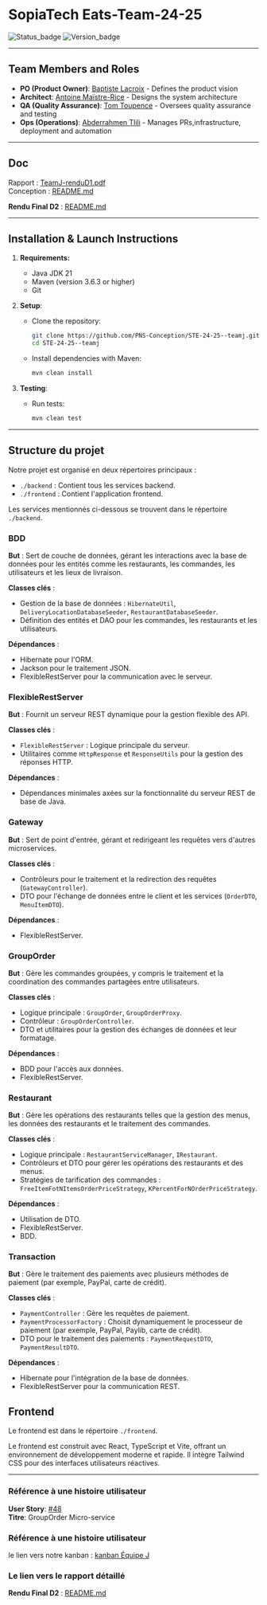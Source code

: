# SopiaTech Eats-Team-24-25

![Status_badge](https://img.shields.io/badge/status-complet-brightgreen)
![Version_badge](https://img.shields.io/badge/version-1.0.0-blue)

---

## Team Members and Roles

- **PO (Product Owner)**: [Baptiste Lacroix](https://github.com/BaptisteLacroix) - Defines the product vision
- **Architect**: [Antoine Maïstre-Rice](https://github.com/Antoine-MR) - Designs the system architecture
- **QA (Quality Assurance)**: [Tom Toupence](https://github.com/tom-toupence) - Oversees quality assurance and testing
- **Ops (Operations)**: [Abderrahmen Tlili](https://github.com/AbdouTlili) - Manages PRs,infrastructure, deployment and automation


---

## Doc

Rapport : [TeamJ-renduD1.pdf](./doc/report/TeamJ-renduD1.pdf)<br>
Conception : [README.md](./doc/README.md)

**Rendu Final D2** : [README.md](./doc/report/README.md)


---

## Installation & Launch Instructions

1. **Requirements:**
    - Java JDK 21
    - Maven (version 3.6.3 or higher)
    - Git

2. **Setup**:
    - Clone the repository:
      ```bash
      git clone https://github.com/PNS-Conception/STE-24-25--teamj.git
      cd STE-24-25--teamj
      ```
    - Install dependencies with Maven:
      ```bash
      mvn clean install
      ```

3. **Testing**:
    - Run tests:
      ```bash
      mvn clean test
      ```

---

## Structure du projet

Notre projet est organisé en deux répertoires principaux :

- `./backend` : Contient tous les services backend.
- `./frontend` : Contient l'application frontend.

Les services mentionnés ci-dessous se trouvent dans le répertoire `./backend`.

### BDD

**But** : Sert de couche de données, gérant les interactions avec la base de données pour les entités comme les restaurants, les commandes, les utilisateurs et les lieux de livraison.

**Classes clés** :
- Gestion de la base de données : `HibernateUtil`, `DeliveryLocationDatabaseSeeder`, `RestaurantDatabaseSeeder`.
- Définition des entités et DAO pour les commandes, les restaurants et les utilisateurs.

**Dépendances** :
- Hibernate pour l'ORM.
- Jackson pour le traitement JSON.
- FlexibleRestServer pour la communication avec le serveur.

### FlexibleRestServer

**But** : Fournit un serveur REST dynamique pour la gestion flexible des API.

**Classes clés** :
- `FlexibleRestServer` : Logique principale du serveur.
- Utilitaires comme `HttpResponse` et `ResponseUtils` pour la gestion des réponses HTTP.

**Dépendances** :
- Dépendances minimales axées sur la fonctionnalité du serveur REST de base de Java.

### Gateway

**But** : Sert de point d'entrée, gérant et redirigeant les requêtes vers d'autres microservices.

**Classes clés** :
- Contrôleurs pour le traitement et la redirection des requêtes (`GatewayController`).
- DTO pour l'échange de données entre le client et les services (`OrderDTO`, `MenuItemDTO`).

**Dépendances** :
- FlexibleRestServer.

### GroupOrder

**But** : Gère les commandes groupées, y compris le traitement et la coordination des commandes partagées entre utilisateurs.

**Classes clés** :
- Logique principale : `GroupOrder`, `GroupOrderProxy`.
- Contrôleur : `GroupOrderController`.
- DTO et utilitaires pour la gestion des échanges de données et leur formatage.

**Dépendances** :
- BDD pour l'accès aux données.
- FlexibleRestServer.

### Restaurant

**But** : Gère les opérations des restaurants telles que la gestion des menus, les données des restaurants et le traitement des commandes.

**Classes clés** :
- Logique principale : `RestaurantServiceManager`, `IRestaurant`.
- Contrôleurs et DTO pour gérer les opérations des restaurants et des menus.
- Stratégies de tarification des commandes : `FreeItemFotNItemsOrderPriceStrategy`, `KPercentForNOrderPriceStrategy`.

**Dépendances** :
- Utilisation de DTO.
- FlexibleRestServer.
- BDD.

### Transaction

**But** : Gère le traitement des paiements avec plusieurs méthodes de paiement (par exemple, PayPal, carte de crédit).

**Classes clés** :
- `PaymentController` : Gère les requêtes de paiement.
- `PaymentProcessorFactory` : Choisit dynamiquement le processeur de paiement (par exemple, PayPal, Paylib, carte de crédit).
- DTO pour le traitement des paiements : `PaymentRequestDTO`, `PaymentResultDTO`.

**Dépendances** :
- Hibernate pour l'intégration de la base de données.
- FlexibleRestServer pour la communication REST.

## Frontend

Le frontend est dans le répertoire `./frontend`.

Le frontend est construit avec React, TypeScript et Vite, offrant un environnement de développement moderne et rapide. Il intègre Tailwind CSS pour des interfaces utilisateurs réactives.


----


### Référence à une histoire utilisateur
**User Story**: [#48](https://github.com/PNS-Conception/STE-24-25--teamj/issues/48)  
**Titre**: GroupOrder Micro-service

### Référence à une histoire utilisateur
le lien vers notre kanban  : [kanban Équipe J](https://github.com/orgs/PNS-Conception/projects/69/views/1)

### Le lien vers le rapport détaillé

**Rendu Final D2** : [README.md](./doc/report/README.md)

